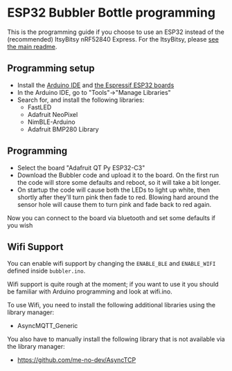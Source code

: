 # ESP32 Bubbler Bottle programming

This is the programming guide if you choose to use an ESP32 instead of the (recommended) ItsyBitsy nRF52840 Express. For the ItsyBitsy, please [see the main readme](README.md).

## Programming setup

* Install the [Arduino IDE](https://www.arduino.cc/en/software) and [the Espressif ESP32 boards](https://espressif-docs.readthedocs-hosted.com/projects/arduino-esp32/en/latest/installing.html)
* In the Arduino IDE, go to "Tools"->"Manage Libraries"
* Search for, and install the following libraries:
	- FastLED
	- Adafruit NeoPixel
	- NimBLE-Arduino
	- Adafruit BMP280 Library

## Programming
* Select the board "Adafruit QT Py ESP32-C3"
* Download the Bubbler code and upload it to the board. On the first run the code will store some defaults and reboot, so it will take a bit longer.
* On startup the code will cause both the LEDs to light up white, then shortly after they'll turn pink then fade to red. Blowing hard around the sensor hole will cause them to turn pink and fade back to red again.

Now you can connect to the board via bluetooth and set some defaults if you wish

## Wifi Support

You can enable wifi support by changing the `ENABLE_BLE` and `ENABLE_WIFI` defined inside `bubbler.ino`.

Wifi support is quite rough at the moment; if you want to use it you should be familiar with Arduino programming and look at wifi.ino.

To use Wifi, you need to install the following additional libraries using the library manager:
* AsyncMQTT_Generic

You also have to manually install the following library that is not available via the library manager:
* https://github.com/me-no-dev/AsyncTCP